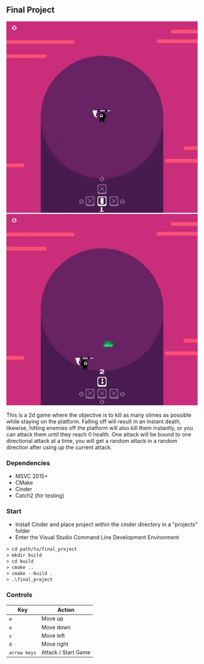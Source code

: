 ## Final Project

![](assets/gameplay_example.gif)
![](assets/death_example.gif)

This is a 2d game where the objective is to kill as many slimes as possible while staying on the platform.
Falling off will result in an instant death, likewise, hitting enemies off the platform will also kill them
instantly, or you can attack them until they reach 0 health.
One attack will be bound to one directional attack at a time, you will get a random attack
in a random direction after using up the current attack.

### Dependencies

- MSVC 2015+
- CMake
- Cinder
- Catch2 (for testing)

### Start

- Install Cinder and place project within the cinder directory in a "projects" folder
- Enter the Visual Studio Command Line Development Environment

```
> cd path/to/final_project
> mkdir build
> cd build
> cmake ..
> cmake --build .
> .\final_project
```

### Controls

| Key         | Action                                                      |
|----------   |-------------------------------------------------------------|
| `w`         | Move up                                                     |
| `a`         | Move down                                                   |
| `s`         | Move left                                                   |
| `d`         | Move right                                                  |
| `arrow keys`| Attack / Start Game                                         |
